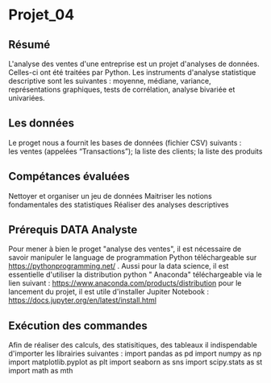 # Projet_04
## Résumé 
L'analyse des ventes d'une entreprise  est un projet d'analyses de données. Celles-ci ont été traitées par Python. Les instruments d'analyse statistique descriptive sont les suivantes : moyenne, médiane, variance, représentations graphiques, tests de corrélation, analyse bivariée  et univariées.
## Les données 
Le proget nous a fournit les bases de données (fichier CSV) suivants :  
les ventes (appelées “Transactions”);
la liste des clients;
la liste des produits
## Compétances évaluées 
Nettoyer et organiser un jeu de données
Maitriser les notions fondamentales des statistiques 
Réaliser des analyses descriptives
## Prérequis DATA Analyste
Pour mener à bien le proget "analyse des ventes", il est nécessaire de savoir manipuler le language de programmation Python téléchargeable sur https://pythonprogramming.net/ . Aussi  pour la data science, il est essentielle d'utiliser la distribution python " Anaconda" téléchargeable via le lien suivant : https://www.anaconda.com/products/distribution 
pour le lancement du projet, il est utile d'installer Jupiter Notebook : https://docs.jupyter.org/en/latest/install.html 
## Exécution des commandes 
Afin de réaliser des calculs, des statisitiques, des tableaux il indispendable d'importer les librairies suivantes : 
import pandas as pd
import numpy as np
import matplotlib.pyplot as plt
import seaborn as sns
import scipy.stats as st
import math as mth
